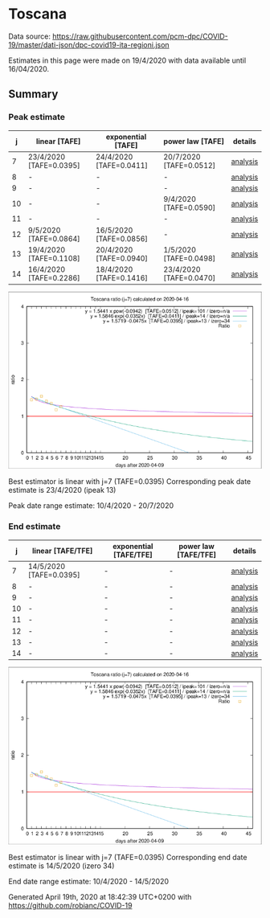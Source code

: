 # Toscana


Data source: https://raw.githubusercontent.com/pcm-dpc/COVID-19/master/dati-json/dpc-covid19-ita-regioni.json

Estimates in this page were made on 19/4/2020 with data available until 16/04/2020.


## Summary 

### Peak estimate 
|j|linear [TAFE]|exponential [TAFE]|power law [TAFE]|details|
|---|----|-----------|---------|-------|
|7|23/4/2020 [TAFE=0.0395]|24/4/2020 [TAFE=0.0411]|20/7/2020 [TAFE=0.0512]|[analysis](COVID-19_toscana_j7_2020-04-16.md)|
|8|-|-|-|[analysis](COVID-19_toscana_j8_2020-04-16.md)|
|9|-|-|-|[analysis](COVID-19_toscana_j9_2020-04-16.md)|
|10|-|-|9/4/2020 [TAFE=0.0590]|[analysis](COVID-19_toscana_j10_2020-04-16.md)|
|11|-|-|-|[analysis](COVID-19_toscana_j11_2020-04-16.md)|
|12|9/5/2020 [TAFE=0.0864]|16/5/2020 [TAFE=0.0856]|-|[analysis](COVID-19_toscana_j12_2020-04-16.md)|
|13|19/4/2020 [TAFE=0.1108]|20/4/2020 [TAFE=0.0940]|1/5/2020 [TAFE=0.0498]|[analysis](COVID-19_toscana_j13_2020-04-16.md)|
|14|16/4/2020 [TAFE=0.2286]|18/4/2020 [TAFE=0.1416]|23/4/2020 [TAFE=0.0470]|[analysis](COVID-19_toscana_j14_2020-04-16.md)|

![best peak estimate](COVID-19_toscana_j7_2020-04-16.png)

Best estimator is linear with j=7 (TAFE=0.0395)
Corresponding peak date estimate is 23/4/2020 (ipeak 13)


Peak date range estimate: 10/4/2020 - 20/7/2020

### End estimate 
|j|linear [TAFE/TFE]|exponential [TAFE/TFE]|power law [TAFE/TFE]|details|
|---|----|-----------|---------|-------|
|7|14/5/2020 [TAFE=0.0395]|-|-|[analysis](COVID-19_toscana_j7_2020-04-16.md)|
|8|-|-|-|[analysis](COVID-19_toscana_j8_2020-04-16.md)|
|9|-|-|-|[analysis](COVID-19_toscana_j9_2020-04-16.md)|
|10|-|-|-|[analysis](COVID-19_toscana_j10_2020-04-16.md)|
|11|-|-|-|[analysis](COVID-19_toscana_j11_2020-04-16.md)|
|12|-|-|-|[analysis](COVID-19_toscana_j12_2020-04-16.md)|
|13|-|-|-|[analysis](COVID-19_toscana_j13_2020-04-16.md)|
|14|-|-|-|[analysis](COVID-19_toscana_j14_2020-04-16.md)|

![best zero estimate](COVID-19_toscana_j7_2020-04-16.png)

Best estimator is linear with j=7 (TAFE=0.0395)
Corresponding end date estimate is 14/5/2020 (izero 34)


End date range estimate: 10/4/2020 - 14/5/2020

Generated April 19th, 2020 at 18:42:39 UTC+0200 with https://github.com/robianc/COVID-19
